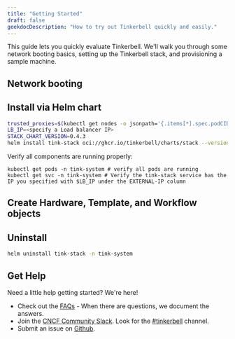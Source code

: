 ```yaml
---
title: "Getting Started"
draft: false
geekdocDescription: "How to try out Tinkerbell quickly and easily."
---
```


This guide lets you quickly evaluate Tinkerbell. We'll walk you through some network booting basics, setting up the Tinkerbell stack, and provisioning a sample machine.

## Network booting

## Install via Helm chart

```bash
trusted_proxies=$(kubectl get nodes -o jsonpath='{.items[*].spec.podCIDR}' | tr ' ' ',')
LB_IP=<specify a Load balancer IP>
STACK_CHART_VERSION=0.4.3
helm install tink-stack oci://ghcr.io/tinkerbell/charts/stack --version "$STACK_CHART_VERSION" --create-namespace --namespace tink-system --wait --set "smee.trustedProxies={${trusted_proxies}}" --set "hegel.trustedProxies={${trusted_proxies}}" --set "stack.loadBalancerIP=$LB_IP" --set "smee.publicIP=$LB_IP"
```

Verify all components are running properly:

```shell
kubectl get pods -n tink-system # verify all pods are running
kubectl get svc -n tink-system # Verify the tink-stack service has the IP you specified with $LB_IP under the EXTERNAL-IP column
```

## Create Hardware, Template, and Workflow objects

## Uninstall

```bash
helm uninstall tink-stack -n tink-system
```

## Get Help

Need a little help getting started? We're here!

- Check out the [FAQs] - When there are questions, we document the answers.
- Join the [CNCF Community Slack].
  Look for the [#tinkerbell] channel.
- Submit an issue on [Github].

[cncf community slack]: https://slack.cncf.io/
[faqs]: /faq/
[github]: https://github.com/tinkerbell
[#tinkerbell]: https://app.slack.com/client/T08PSQ7BQ/C01SRB41GMT
[playground]: https://github.com/tinkerbell/playground